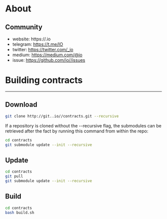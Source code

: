 # About

## Community

* website: https://.io
* telegram: https://t.me/IO
* twitter: https://twitter.com/_io
* medium: https://medium.com/@io
* issue: https://github.com/io//issues


# Building contracts

----------------------------------
## Download

```sh
git clone http://git..io//contracts.git --recursive
```


If a repository is cloned without the --recursive flag, the submodules can be retrieved after the fact by running this command from within the repo:
```sh
cd contracts
git submodule update --init --recursive
```


## Update

```sh
cd contracts
git pull
git submodule update --init --recursive
```


## Build

```sh
cd contracts
bash build.sh
```